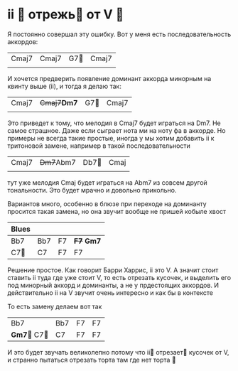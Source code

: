 # ii 🍰 отрежь🔪 от V 🎂
<!-- Тут бы примеров всяких музыкальных и убрать бы средние примерчики 
Оч мне нравится эта тема с тортиками-->

Я постоянно совершал эту ошибку. Вот у меня есть последовательность аккордов:

|   |   |   |   |
|---|---|---|---|
| Cmaj7 | Cmaj7 | G7🎂 | Cmaj7 |
|||| |

И хочется предверить появление доминант аккорда минорным на квинту выше (ii), и тогда я делаю так:

|   |   |   |   |
|---|---|---|---|
| Cmaj7 | ~~Cmaj7~~**Dm7** | G7🎂 | Cmaj7 |
|||| |

Это приведет к тому, что мелодия в Cmaj7 будет играться на Dm7. Не самое страшное. Даже если сыграет нота ми на ноту фа в аккорде. Но примеры не всегда такие простые, иногда у мы хотим добавить ii к тритоновой замене, например в такой последовательности

|   |   |   |   |
|---|---|---|---|
| Cmaj7 | ~~Dm7~~Abm7  | Db7🎂 | Cmaj |
|||| |

тут уже мелодия Cmaj будет играться на Abm7 из совсем другой тональности. Это будет мрачно и довольно прикольно. 

Вариантов много, особенно в блюзе при переходе на доминанту просится такая замена, но она звучит вообще не пришей кобыле хвост

| Blues  |   |   |   |
|---|---|---|---|
| Bb7 | Bb7  | F7 | **~~F7~~ Gm7** |
|C7🎂 | C7 | F7| F7|

Решение простое. Как говорит Барри Харрис, ii это V. А значит стоит ставить ii туда где уже стоит V, то есть отрезать кусочек, и выделить его под минорный аккорд и доминанты, а не у прдестоящих аккордов. И действительно ii на V звучит очень интересно и как бы в контексте

<!-- пример -->
То есть замену делаем вот так

|   |   |   |   |
|---|---|---|---|
| Bb7 | Bb7  | F7 | F7 |
|**Gm7**🍰 C7🎂 | C7 | F7| F7|

И это будет звучать великолепно потому что ii🍰 отрезает🔪 кусочек от V, и странно пытаться отрезать торта там где нет торта 🎂
